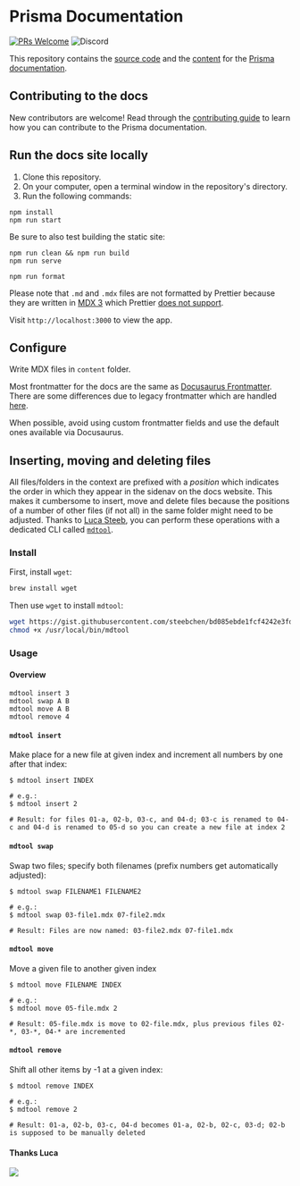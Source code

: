 # Prisma Documentation

[![PRs Welcome](https://img.shields.io/badge/PRs-welcome-brightgreen.svg?style=flat-square)](https://github.com/prisma/docs/blob/main/CONTRIBUTING.md) ![Discord](https://img.shields.io/discord/937751382725886062)

This repository contains the [source code](./src) and the [content](./content) for the [Prisma documentation](https://www.prisma.io/docs).

## Contributing to the docs

New contributors are welcome! Read through the [contributing guide](CONTRIBUTING.md) to learn how you can contribute to the Prisma documentation.

## Run the docs site locally

1. Clone this repository.
2. On your computer, open a terminal window in the repository's directory.
3. Run the following commands:

```
npm install
npm run start
```

Be sure to also test building the static site:

```
npm run clean && npm run build
npm run serve
```

```
npm run format
```

Please note that `.md` and `.mdx` files are not formatted by Prettier because they are written in [MDX 3](https://mdxjs.com/blog/v3/) which Prettier [does not support](https://github.com/prettier/prettier/issues/12209).

Visit `http://localhost:3000` to view the app.

## Configure

Write MDX files in `content` folder.

Most frontmatter for the docs are the same as [Docusaurus Frontmatter](https://docusaurus.io/docs/api/plugins/@docusaurus/plugin-content-docs#markdown-front-matter). There are some differences due to legacy frontmatter which are handled [here](https://github.com/prisma/docs/blob/94b04aa1d8f723802e715b531b9808bab2d7ae15/src/theme/DocItem/Metadata/index.tsx).

When possible, avoid using custom frontmatter fields and use the default ones available via Docusaurus.

## Inserting, moving and deleting files

All files/folders in the context are prefixed with a _position_ which indicates the order in which they appear in the sidenav on the docs website. This makes it cumbersome to insert, move and delete files because the positions of a number of other files (if not all) in the same folder might need to be adjusted. Thanks to [Luca Steeb](https://github.com/steebchen/), you can perform these operations with a dedicated CLI called [`mdtool`](https://gist.githubusercontent.com/steebchen/bd085ebde1fcf4242e3fdd0df4d202a6/raw/c04e3d262eb6a302a9fab98f6428fec9329681e2/mdtool).

### Install

First, install `wget`:

```bash
brew install wget
```

Then use `wget` to install `mdtool`:

```bash
wget https://gist.githubusercontent.com/steebchen/bd085ebde1fcf4242e3fdd0df4d202a6/raw/c04e3d262eb6a302a9fab98f6428fec9329681e2/mdtool -qO /usr/local/bin/mdtool
chmod +x /usr/local/bin/mdtool
```

### Usage

#### Overview

```
mdtool insert 3
mdtool swap A B
mdtool move A B
mdtool remove 4
```

#### `mdtool insert`

Make place for a new file at given index and increment all numbers by one after that index:

```
$ mdtool insert INDEX

# e.g.:
$ mdtool insert 2

# Result: for files 01-a, 02-b, 03-c, and 04-d; 03-c is renamed to 04-c and 04-d is renamed to 05-d so you can create a new file at index 2
```

#### `mdtool swap`

Swap two files; specify both filenames (prefix numbers get automatically adjusted):

```
$ mdtool swap FILENAME1 FILENAME2

# e.g.:
$ mdtool swap 03-file1.mdx 07-file2.mdx

# Result: Files are now named: 03-file2.mdx 07-file1.mdx
```

#### `mdtool move`

Move a given file to another given index

```
$ mdtool move FILENAME INDEX

# e.g.:
$ mdtool move 05-file.mdx 2

# Result: 05-file.mdx is move to 02-file.mdx, plus previous files 02-*, 03-*, 04-* are incremented
```

#### `mdtool remove`

Shift all other items by -1 at a given index:

```
$ mdtool remove INDEX

# e.g.:
$ mdtool remove 2

# Result: 01-a, 02-b, 03-c, 04-d becomes 01-a, 02-b, 02-c, 03-d; 02-b is supposed to be manually deleted
```

#### Thanks Luca

![](https://res.cloudinary.com/prismaio/image/upload/v1628765536/docs/LJ0FGHk_u2jjxv.png)
